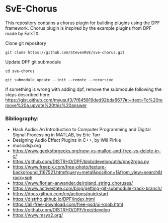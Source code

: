 # SvE-Chorus
This repository contains a chorus plugin for building plugins using the DPF framework.
Chorus plugin is inspired by the example plugins from DPF made by FalkTX.

Clone git repository
```
git clone https://github.com/StevenRVE/sve-chorus.git
```

Update DPF git submodule
```
cd sve-chorus

git submodule update --init --remote --recursive
```

If something is wrong with adding dpf, remove the submodule following the steps described here: https://gist.github.com/myusuf3/7f645819ded92bda6677#:~:text=To%20remove%20a,upvote%20this%20answer

<!-- TODO: Update this section with instructions for Marc/Ciska how to build and test plugin (trying to set up github actions for this -->

### Bibliography:
- Hack Audio: An Introduction to Computer Programming and Digital Signal Processing in MATLAB, by Eric Tarr
- Designing Audio Effect Plugins in C++, by Will Pirkle
- musicdsp.org
- https://www.geeksforgeeks.org/new-vs-malloc-and-free-vs-delete-in-c/
- https://github.com/DISTRHO/DPF/blob/develop/utils/png2rgba.py
- https://www.freepik.com/free-photo/texture-background_1167521.htm#query=metal&position=1&from_view=search&track=sph
- https://www.florian-anwander.de/roland_string_choruses/
- https://www.activestate.com/blog/getting-git-submodule-track-branch/
- https://docs.github.com/en/actions/quickstart
- https://distrho.github.io/DPF/index.html
- https://all-free-download.com/free-psd/ui-knob.html
- https://github.com/DISTRHO/DPF/tree/develop
- https://www.msys2.org/
